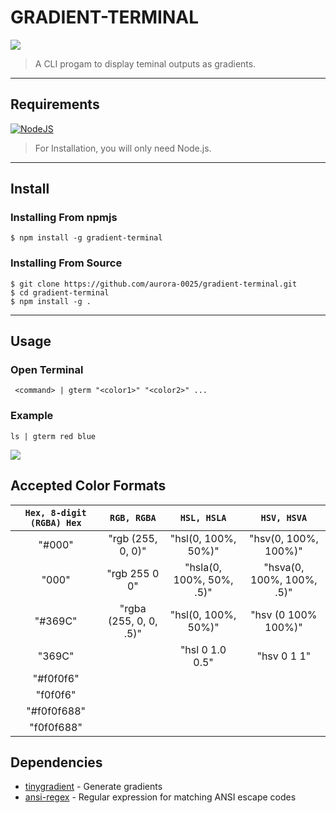 # GRADIENT-TERMINAL
![](https://i.imgur.com/1Samqwu.png)

>A CLI progam to display teminal outputs as gradients.

---
## Requirements
[![NodeJS](https://img.shields.io/badge/node.js-6DA55F?style=for-the-badge&logo=node.js&logoColor=white)](https://nodejs.org/en/download/)

>For Installation, you will only need Node.js.
---
## Install
   ### Installing From npmjs
    $ npm install -g gradient-terminal
    
   ### Installing From Source
    $ git clone https://github.com/aurora-0025/gradient-terminal.git
    $ cd gradient-terminal
    $ npm install -g .
---
## Usage

### Open Terminal

```
 <command> | gterm "<color1>" "<color2>" ... 
```

### Example

```
ls | gterm red blue
```

![](https://i.imgur.com/8KsaCcA.png)

## Accepted Color Formats

| `Hex, 8-digit (RGBA) Hex`| `RGB, RGBA`           | `HSL, HSLA`             | `HSV, HSVA`              |
| :-----------------------:|:---------------------:|:-----------------------:|:------------------------:|
| "#000"                   | "rgb (255, 0, 0)"     | "hsl(0, 100%, 50%)"     | "hsv(0, 100%, 100%)"     |
| "000"                    | "rgb 255 0 0"         | "hsla(0, 100%, 50%, .5)"| "hsva(0, 100%, 100%, .5)"|
| "#369C"                  | "rgba (255, 0, 0, .5)"| "hsl(0, 100%, 50%)"     | "hsv (0 100% 100%)"      |
| "369C"                   |                       | "hsl 0 1.0 0.5"         | "hsv 0 1 1"              |
| "#f0f0f6"                |                       |                         |                          |
| "f0f0f6"                 |                       |                         |                          |
| "#f0f0f688"              |                       |                         |                          |
| "f0f0f688"               |                       |                         |                          |

## Dependencies

- [tinygradient](https://github.com/mistic100/tinygradient) - Generate gradients
- [ansi-regex](https://github.com/chalk/ansi-regex) - Regular expression for matching ANSI escape codes
